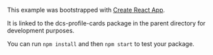 This example was bootstrapped with [Create React App](https://github.com/facebook/create-react-app).

It is linked to the dcs-profile-cards package in the parent directory for development purposes.

You can run `npm install` and then `npm start` to test your package.
